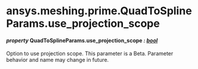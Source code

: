 # ansys.meshing.prime.QuadToSplineParams.use_projection_scope

#### *property* QuadToSplineParams.use_projection_scope *: [bool](https://docs.python.org/3.11/library/functions.html#bool)*

Option to use projection scope.
This parameter is a Beta. Parameter behavior and name may change in future.

<!-- !! processed by numpydoc !! -->
